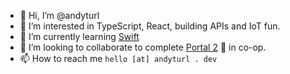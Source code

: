 - 👋 Hi, I’m @andyturl
- 👀 I’m interested in TypeScript, React, building APIs and IoT fun.
- 🌱 I’m currently learning [Swift](https://www.swift.org/)
- 💞️ I’m looking to collaborate to complete [Portal 2](https://www.nintendo.co.uk/Games/Nintendo-Switch-download-software/Portal-Companion-Collection-2168991.html) 👾 in co-op.
- 📫 How to reach me `hello [at] andyturl . dev`

